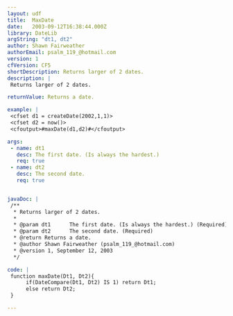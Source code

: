 ```yaml
---
layout: udf
title:  MaxDate
date:   2003-09-12T16:38:44.000Z
library: DateLib
argString: "dt1, dt2"
author: Shawn Fairweather
authorEmail: psalm_119_@hotmail.com
version: 1
cfVersion: CF5
shortDescription: Returns larger of 2 dates.
description: |
 Returns larger of 2 dates.

returnValue: Returns a date.

example: |
 <cfset d1 = createDate(2002,1,1)>
 <cfset d2 = now()>
 <cfoutput>#maxDate(d1,d2)#</cfoutput>

args:
 - name: dt1
   desc: The first date. (Is always the hardest.)
   req: true
 - name: dt2
   desc: The second date.
   req: true


javaDoc: |
 /**
  * Returns larger of 2 dates.
  * 
  * @param dt1      The first date. (Is always the hardest.) (Required)
  * @param dt2      The second date. (Required)
  * @return Returns a date. 
  * @author Shawn Fairweather (psalm_119_@hotmail.com) 
  * @version 1, September 12, 2003 
  */

code: |
 function maxDate(Dt1, Dt2){
      if(DateCompare(Dt1, Dt2) IS 1) return Dt1;
      else return Dt2;
 }

---
```


